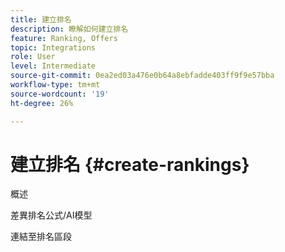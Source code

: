 ```yaml
---
title: 建立排名
description: 瞭解如何建立排名
feature: Ranking, Offers
topic: Integrations
role: User
level: Intermediate
source-git-commit: 0ea2ed03a476e0b64a8ebfadde403ff9f9e57bba
workflow-type: tm+mt
source-wordcount: '19'
ht-degree: 26%

---
```


# 建立排名 {#create-rankings}

概述

差異排名公式/AI模型

連結至排名區段